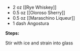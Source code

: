 - 2 oz [[Rye Whiskey]]
- 0.5 oz [[Oloroso Sherry]]
- 0.5 oz [[Maraschino Liqueur]]
- 1 dash Angostura

**Steps:**

Stir with ice and strain into glass